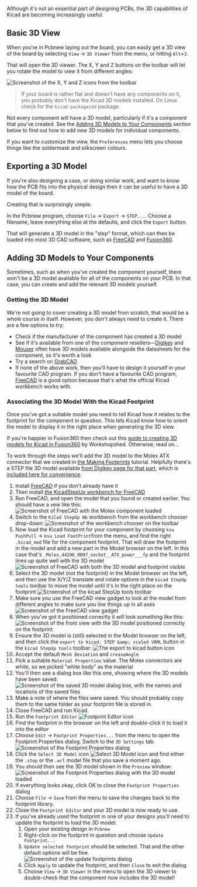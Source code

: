 Although it's not an essential part of designing PCBs, the 3D capabilities of Kicad are becoming increasingly useful.

## Basic 3D View

When you're in Pcbnew laying out the board, you can easily get a 3D view of the board by selecting `View` -> `3D Viewer` from the menu, or hitting `Alt`+`3`.

That will open the 3D viewer.  The X, Y and Z buttons on the toolbar will let you rotate the model to view it from different angles:

![Screenshot of the X, Y and Z icons from the toolbar](screenshots/x-y-z-icons.png)

> If your board is rather flat and doesn't have any components on it, you probably don't have the Kicad 3D models installed.  On Linux check for the `kicad-packages3d` package.

Not every component will have a 3D model, particularly if it's a component that you've created.  See the [Adding 3D Models to Your Components](#adding-3d-models-to-your-components) section below to find out how to add new 3D models for individual components.

If you want to customize the view, the `Preferences` menu lets you choose things like the soldermask and silkscreen colours.

## Exporting a 3D Model

If you're also designing a case, or doing similar work, and want to know how the PCB fits into the physical design then it can be useful to have a 3D model of the board.

Creating that is surprisingly simple.

In the Pcbnew program, choose `File` -> `Export` -> `STEP...`.  Choose a filename, leave everything else at the defaults, and click the `Export` button.

That will generate a 3D model in the "step" format, which can then be loaded into most 3D CAD software, such as [FreeCAD](https://www.freecadweb.org/) and [Fusion360](https://www.autodesk.com/products/fusion-360/overview).

## Adding 3D Models to Your Components

Sometimes, such as when you've created the component yourself, there won't be a 3D model available for all of the components on your PCB.  In that case, you can create and add the relevant 3D models yourself.

### Getting the 3D Model

We're not going to cover creating a 3D model from scratch, that would be a whole course in itself.  However, you don't always need to create it.  There are a few options to try:

 * Check if the manufacturer of the component has created a 3D model
 * See if it's available from one of the component resellers&mdash;[Digikey](https://www.digikey.co.uk/) and [Mouser](https://www.mouser.co.uk) often have 3D models available alongside the datasheets for the component, so it's worth a look
 * Try a search on [GrabCAD](https://grabcad.com)
 * If none of the above work, then you'll have to design it yourself in your favourite CAD program.  If you don't have a favourite CAD program, [FreeCAD](https://www.freecadweb.org/) is a good option because that's what the official Kicad workbench works with.

### Associating the 3D Model With the Kicad Footprint

Once you've got a suitable model you need to tell Kicad how it relates to the footprint for the component in question.  This lets Kicad know how to orient the model to display it in the right place when generating the 3D view.

If you're happier in Fusion360 then check out this [guide to creating 3D models for Kicad in Fusion360](https://www.workshopshed.com/2019/04/creating-a-3d-model-for-kicad/) by Workshopshed.  Otherwise, read on...

To work through the steps we'll add the 3D model to the Molex ATX connector that we created in [the Making Footprints](../MakingFootprints) tutorial.  Helpfully there's a STEP file 3D model available [from Digikey page for that part](https://www.digikey.co.uk/products/en?keywords=Molex%2044206-0007), which is [included here for convenience](44206-0007_stp.zip).

 1. Install [FreeCAD](https://www.freecadweb.org/) if you don't already have it
 1. Then install [the KicadStepUp workbench for FreeCAD](https://wiki.freecadweb.org/KicadStepUp_Workbench#Installation)
 1. Run FreeCAD, and open the model that you found or created earlier.  You should have a vew like this:
    ![Screenshot of FreeCAD with the Molex component loaded](screenshots/FreeCAD-PartLoaded.png)
 1. Switch to the `KiCad StepUp Wb` workbench from the workbench chooser drop-down:
    ![Screenshot of the workbench chooser on the toolbar](screenshots/FreeCAD-WorkbenchChooser.png)
 1. Now load the Kicad footprint for your component by choosing `ksu PushPull` -> `ksu Load FootPrint`from the menu, and find the right `.kicad_mod` file for the component footprint.  That will draw the footprint in the model and add a new part in the Model browser on the left.  In this case that's `_Molex_44206_0007_socket__ATX_power___fp` and the footprint lines up quite well with the 3D model
    ![Screenshot of FreeCAD with both the 3D model and footprint visible](screenshots/FreeCAD-FootprintLoaded.png)
 1. Select the 3D model (not the footprint) in the Model browser on the left, and then use the X/Y/Z translate and rotate options in the `kicad StepUp tools` toolbar to move the model until it's in the right place on the footprint
    ![Screenshot of the kicad StepUp tools toolbar](screenshots/FreeCAD-kicadStepUpTools.png)
 1. Make sure you use the FreeCAD view gadget to look at the model from different angles to make sure you line things up in all axes
    ![Screenshot of the FreeCAD view gadget](screenshots/FreeCAD-ViewRotatingGadget.png)
 1. When you've got it positioned correctly it will look something like this:
    ![Screenshot of the front view with the 3D model positioned correctly on the footprint](screenshots/FreeCAD-ModelPositioned.png)
 1. Ensure the 3D model is (still) selected in the Model browser on the left, and then click the `export to kicad: STEP &amp; scaled VRML` button in the `kicad StepUp tools` toolbar:
    ![The export to kicad button icon](screenshots/FreeCAD-exportToKicadButton.png)
 1. Accept the default `Mesh Deviation` and `creaseAngle`
 1. Pick a suitable `Material Properties` value.  The Molex connectors are white, so we picked "white body" as the material
 1. You'll then see a dialog box like this one, showing where the 3D models have been saved:
    ![Screenshot of the saved 3D model dialog box, with the names and locations of the saved files](screenshots/FreeCAD-Saved3DModel.png)
 1. Make a note of where the files were saved.  You should probably copy them to the same folder as your footprint file is stored in.
 1. Close FreeCAD and run Kicad.
 1. Run the `Footprint Editor` ![Footprint Editor icon](screenshots/FootprintEditorIcon.png)
 1. Find the footprint in the browser on the left and double-click it to load it into the editor
 1. Choose `Edit` -> `Footprint Properties...` from the menu to open the Footprint Properties dialog.  Switch to the `3D Settings` tab:
    ![Screenshot of the Footprint Properties dialog](screenshots/FootprintProperties.png)
 1. Click the `Select 3D Model` icon ![Select 3D Model icon](screenshots/Select3DModelIcon.png) and find either the `.step` or the `.wrl` model file that you save a moment ago.
 1. You should then see the 3D model shown in the `Preview` window:
    ![Screenshot of the Footprint Properties dialog with the 3D model loaded](screenshots/FootprintPropertiesWithModel.png)
 1. If everything looks okay, click OK to close the `Footprint Properties` dialog
 1. Choose `File` -> `Save` from the menu to save the changes back to the footprint library.
 1. Close the `Footprint Editor` and your 3D model is now ready to use.
 1. If you've already used the footprint in one of your designs you'll need to update the footprint to load the 3D model:
    1. Open your existing design in `Pcbnew`
    1. Right-click on the footprint in question and choose `Update Footprint...`
    1. `Update selected footprint` should be selected.  That and the other default options will be fine.
       ![Screenshot of the update footprints dialog](screenshots/UpdateFootprints.png)
    1. Click `Apply` to update the footprint, and then `Close` to exit the dialog.
    1. Choose `View` -> `3D Viewer` in the menu to open the 3D viewer to double-check that the component now includes the 3D model!

